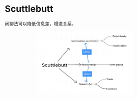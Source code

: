 # Scuttlebutt
闲聊法可以降低信息差，增进关系。
<center>
    <img src="pic/scuttlebutt.jpg" alt="scuttlebutt" width="300" height="200">
</center>

